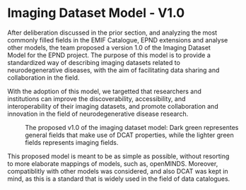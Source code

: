 # Imaging Dataset Model - V1.0


After deliberation discussed in the prior section, and analyzing the most commonly filled fields in the EMIF Catalogue, EPND extensions and analyse other models, the team proposed a version 1.0 of the Imaging Dataset Model for the EPND project. The purpose of this model is to provide a standardized way of describing imaging datasets related to neurodegenerative diseases, with the aim of facilitating data sharing and collaboration in the field. 

With the adoption of this model, we targetted that researchers and institutions can improve the discoverability, accessibility, and interoperability of their imaging datasets, and promote collaboration and innovation in the field of neurodegenerative disease research.

<figure style="width: 100%;">
    <div>
        <span id="imaging-dataset-model-silver" data-include-format="markdown" data-include="figures/imaging-dataset-model-silver-v1.0.md"></span>
    </div>
    <figcaption>The proposed v1.0 of the imaging dataset model: Dark green representes general fields that make use of DCAT properties, while the lighter green fields represents imaging fields.</figcaption>
</figure>

This proposed model is meant to be as simple as possible, without resorting to more elaborate mappings of models, such as, openMINDS. Moreover, compatiblitly with other models was considered, and also DCAT was kept in mind, as this is a standard that is widely used in the field of data catalogues.